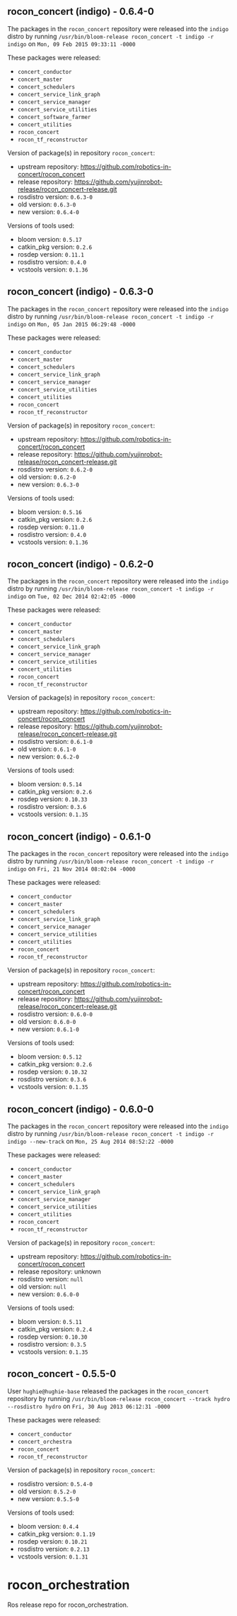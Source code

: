 ## rocon_concert (indigo) - 0.6.4-0

The packages in the `rocon_concert` repository were released into the `indigo` distro by running `/usr/bin/bloom-release rocon_concert -t indigo -r indigo` on `Mon, 09 Feb 2015 09:33:11 -0000`

These packages were released:
- `concert_conductor`
- `concert_master`
- `concert_schedulers`
- `concert_service_link_graph`
- `concert_service_manager`
- `concert_service_utilities`
- `concert_software_farmer`
- `concert_utilities`
- `rocon_concert`
- `rocon_tf_reconstructor`

Version of package(s) in repository `rocon_concert`:
- upstream repository: https://github.com/robotics-in-concert/rocon_concert
- release repository: https://github.com/yujinrobot-release/rocon_concert-release.git
- rosdistro version: `0.6.3-0`
- old version: `0.6.3-0`
- new version: `0.6.4-0`

Versions of tools used:
- bloom version: `0.5.17`
- catkin_pkg version: `0.2.6`
- rosdep version: `0.11.1`
- rosdistro version: `0.4.0`
- vcstools version: `0.1.36`


## rocon_concert (indigo) - 0.6.3-0

The packages in the `rocon_concert` repository were released into the `indigo` distro by running `/usr/bin/bloom-release rocon_concert -t indigo -r indigo` on `Mon, 05 Jan 2015 06:29:48 -0000`

These packages were released:
- `concert_conductor`
- `concert_master`
- `concert_schedulers`
- `concert_service_link_graph`
- `concert_service_manager`
- `concert_service_utilities`
- `concert_utilities`
- `rocon_concert`
- `rocon_tf_reconstructor`

Version of package(s) in repository `rocon_concert`:
- upstream repository: https://github.com/robotics-in-concert/rocon_concert
- release repository: https://github.com/yujinrobot-release/rocon_concert-release.git
- rosdistro version: `0.6.2-0`
- old version: `0.6.2-0`
- new version: `0.6.3-0`

Versions of tools used:
- bloom version: `0.5.16`
- catkin_pkg version: `0.2.6`
- rosdep version: `0.11.0`
- rosdistro version: `0.4.0`
- vcstools version: `0.1.36`


## rocon_concert (indigo) - 0.6.2-0

The packages in the `rocon_concert` repository were released into the `indigo` distro by running `/usr/bin/bloom-release rocon_concert -t indigo -r indigo` on `Tue, 02 Dec 2014 02:42:05 -0000`

These packages were released:
- `concert_conductor`
- `concert_master`
- `concert_schedulers`
- `concert_service_link_graph`
- `concert_service_manager`
- `concert_service_utilities`
- `concert_utilities`
- `rocon_concert`
- `rocon_tf_reconstructor`

Version of package(s) in repository `rocon_concert`:
- upstream repository: https://github.com/robotics-in-concert/rocon_concert
- release repository: https://github.com/yujinrobot-release/rocon_concert-release.git
- rosdistro version: `0.6.1-0`
- old version: `0.6.1-0`
- new version: `0.6.2-0`

Versions of tools used:
- bloom version: `0.5.14`
- catkin_pkg version: `0.2.6`
- rosdep version: `0.10.33`
- rosdistro version: `0.3.6`
- vcstools version: `0.1.35`


## rocon_concert (indigo) - 0.6.1-0

The packages in the `rocon_concert` repository were released into the `indigo` distro by running `/usr/bin/bloom-release rocon_concert -t indigo -r indigo` on `Fri, 21 Nov 2014 08:02:04 -0000`

These packages were released:
- `concert_conductor`
- `concert_master`
- `concert_schedulers`
- `concert_service_link_graph`
- `concert_service_manager`
- `concert_service_utilities`
- `concert_utilities`
- `rocon_concert`
- `rocon_tf_reconstructor`

Version of package(s) in repository `rocon_concert`:
- upstream repository: https://github.com/robotics-in-concert/rocon_concert
- release repository: https://github.com/yujinrobot-release/rocon_concert-release.git
- rosdistro version: `0.6.0-0`
- old version: `0.6.0-0`
- new version: `0.6.1-0`

Versions of tools used:
- bloom version: `0.5.12`
- catkin_pkg version: `0.2.6`
- rosdep version: `0.10.32`
- rosdistro version: `0.3.6`
- vcstools version: `0.1.35`


## rocon_concert (indigo) - 0.6.0-0

The packages in the `rocon_concert` repository were released into the `indigo` distro by running `/usr/bin/bloom-release rocon_concert -t indigo -r indigo --new-track` on `Mon, 25 Aug 2014 08:52:22 -0000`

These packages were released:
- `concert_conductor`
- `concert_master`
- `concert_schedulers`
- `concert_service_link_graph`
- `concert_service_manager`
- `concert_service_utilities`
- `concert_utilities`
- `rocon_concert`
- `rocon_tf_reconstructor`

Version of package(s) in repository `rocon_concert`:
- upstream repository: https://github.com/robotics-in-concert/rocon_concert
- release repository: unknown
- rosdistro version: `null`
- old version: `null`
- new version: `0.6.0-0`

Versions of tools used:
- bloom version: `0.5.11`
- catkin_pkg version: `0.2.4`
- rosdep version: `0.10.30`
- rosdistro version: `0.3.5`
- vcstools version: `0.1.35`


## rocon_concert - 0.5.5-0

User `hughie@hughie-base` released the packages in the `rocon_concert` repository by running `/usr/bin/bloom-release rocon_concert --track hydro --rosdistro hydro` on `Fri, 30 Aug 2013 06:12:31 -0000`

These packages were released:
- `concert_conductor`
- `concert_orchestra`
- `rocon_concert`
- `rocon_tf_reconstructor`

Version of package(s) in repository `rocon_concert`:
- rosdistro version: `0.5.4-0`
- old version: `0.5.2-0`
- new version: `0.5.5-0`

Versions of tools used:
- bloom version: `0.4.4`
- catkin_pkg version: `0.1.19`
- rosdep version: `0.10.21`
- rosdistro version: `0.2.13`
- vcstools version: `0.1.31`


rocon_orchestration
===================

Ros release repo for rocon_orchestration.